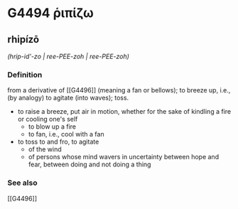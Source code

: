# G4494 ῥιπίζω

## rhipízō

_(hrip-id'-zo | ree-PEE-zoh | ree-PEE-zoh)_

### Definition

from a derivative of [[G4496]] (meaning a fan or bellows); to breeze up, i.e., (by analogy) to agitate (into waves); toss.

- to raise a breeze, put air in motion, whether for the sake of kindling a fire or cooling one's self
  - to blow up a fire
  - to fan, i.e., cool with a fan
- to toss to and fro, to agitate
  - of the wind
  - of persons whose mind wavers in uncertainty between hope and fear, between doing and not doing a thing

### See also

[[G4496]]

